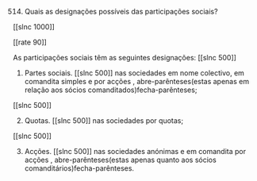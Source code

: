 514. Quais  as designações  possíveis das participações  sociais?

[[slnc 1000]]

[[rate 90]]

As participações sociais têm as seguintes designações:
[[slnc 500]]

1)  Partes  sociais. [[slnc 500]]
nas  sociedades em  nome  colectivo, em  comandita  simples  e por  acções , abre-parênteses(estas apenas em relação aos sócios comanditados)fecha-parênteses;

[[slnc 500]]

2)  Quotas. [[slnc 500]]
nas sociedades por quotas;

[[slnc 500]]

3)  Acções. [[slnc 500]]
nas sociedades anónimas  e em  comandita  por  acções , abre-parênteses(estas apenas quanto aos sócios comanditários)fecha-parênteses.
